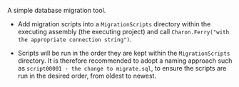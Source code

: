 A simple database migration tool.

* Add migration scripts into a `MigrationScripts` directory within the executing assembly (the executing project) and call `Charon.Ferry("with the appropriate connection string")`.

* Scripts will be run in the order they are kept within the `MigrationScripts` directory. It is therefore recommended to adopt a naming approach such as `script00001 - the change to migrate.sql`, to ensure the scripts are run in the desired order, from oldest to newest.
